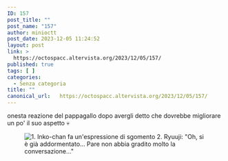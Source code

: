 ```yaml
---
ID: 157
post_title: ""
post_name: "157"
author: minioctt
post_date: 2023-12-05 11:24:52
layout: post
link: >
  https://octospacc.altervista.org/2023/12/05/157/
published: true
tags: [ ]
categories:
  - Senza categoria
title: ""
canonical_url:   https://octospacc.altervista.org/2023/12/05/157/
---
```

<!-- wp:paragraph -->
<p>onesta reazione del pappagallo dopo avergli detto che dovrebbe migliorare un po' il suo aspetto 💀</p>
<!-- /wp:paragraph -->

<!-- wp:paragraph -->
<p></p>
<!-- /wp:paragraph -->

<!-- wp:image {"id":156,"sizeSlug":"large","linkDestination":"none"} -->
<figure class="wp-block-image size-large"><img src="{{site.cdnurl}}/assets/uploads/2023/12/screenshot_20231205-111816_gallery16274842701827350-960x266.png" alt="1. Inko-chan fa un'espressione di sgomento
2. Ryuuji: &quot;Oh, si è già addormentato... Pare non abbia gradito molto la conversazione...&quot;" class="wp-image-156"/></figure>
<!-- /wp:image -->